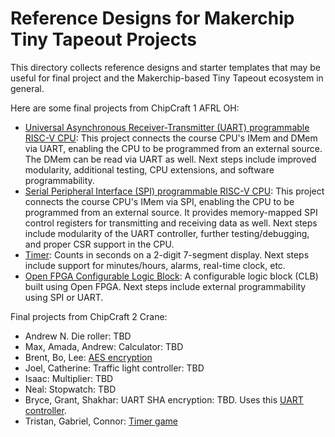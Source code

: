 # Reference Designs for Makerchip Tiny Tapeout Projects

This directory collects reference designs and starter templates that may be useful for final project and the Makerchip-based Tiny Tapeout ecosystem in general.

Here are some final projects from ChipCraft 1 AFRL OH:

  * [Universal Asynchronous Receiver-Transmitter (UART) programmable RISC-V CPU](https://github.com/enieman/uart_programmable_rv32i): This project connects the course CPU's IMem and DMem via UART, enabling the CPU to be programmed from an external source. The DMem can be read via UART as well.
    Next steps include improved modularity, additional testing, CPU extensions, and software programmability.
  * [Serial Peripheral Interface (SPI) programmable RISC-V CPU](https://github.com/devin-macy/tt06-riscv32i-spi-wrapper/blob/main/docs/info.md): This project connects the course CPU's IMem via SPI, enabling the CPU to be programmed from an external source. It provides
    memory-mapped SPI control registers for transmitting and receiving data as well. Next steps include modularity of the UART controller, further testing/debugging, and proper CSR support in the CPU.
  * [Timer](https://github.com/JHsu01/tt06-simple-clock): Counts in seconds on a 2-digit 7-segment display. Next steps include support for minutes/hours, alarms, real-time clock, etc.
  * [Open FPGA Configurable Logic Block](https://github.com/MisguidedBadge/tt06-tzeentchFPGA): A configurable logic block (CLB) built using Open FPGA. Next steps include external programmability using SPI or UART.

Final projects from ChipCraft 2 Crane:

  * Andrew N. Die roller: TBD
  * Max, Amada, Andrew: Calculator: TBD
  * Brent, Bo, Lee: [AES encryption](https://github.com/bogibso15/efabless-tt-fpga-dl-demo)
  * Joel, Catherine: Traffic light controller: TBD
  * Isaac: Multiplier: TBD
  * Neal: Stopwatch: TBD
  * Bryce, Grant, Shakhar: UART SHA encryption: TBD. Uses this [UART controller](https://github.com/alexforencich/verilog-uart).
  * Tristan, Gabriel, Connor: [Timer game](https://github.com/gabejessil/tt06-verilog-template)

